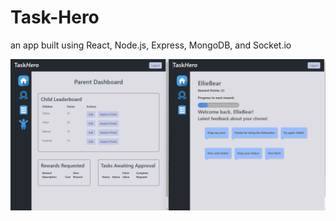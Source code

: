 # Task-Hero
an app built using React, Node.js, Express, MongoDB, and Socket.io


![Demo of Task Hero](/Demo.gif)
